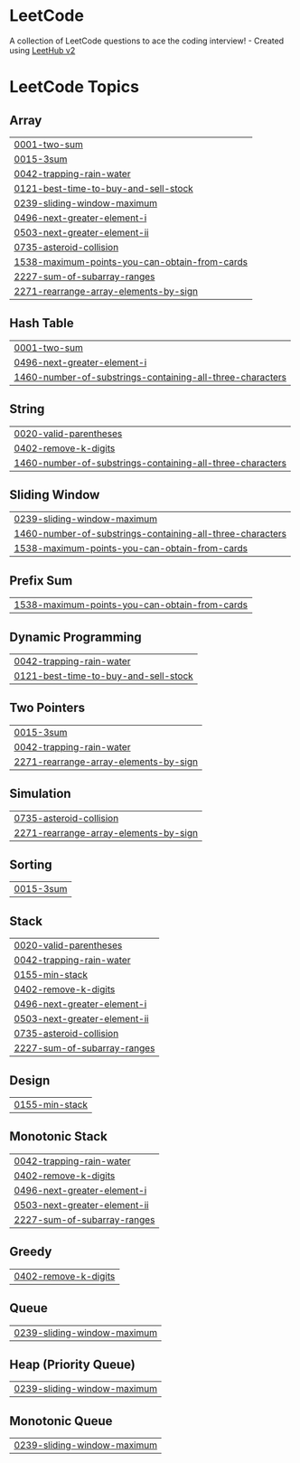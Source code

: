 # LeetCode
A collection of LeetCode questions to ace the coding interview! - Created using [LeetHub v2](https://github.com/arunbhardwaj/LeetHub-2.0)

<!---LeetCode Topics Start-->
# LeetCode Topics
## Array
|  |
| ------- |
| [0001-two-sum](https://github.com/botkumar01/LeetCode/tree/master/0001-two-sum) |
| [0015-3sum](https://github.com/botkumar01/LeetCode/tree/master/0015-3sum) |
| [0042-trapping-rain-water](https://github.com/botkumar01/LeetCode/tree/master/0042-trapping-rain-water) |
| [0121-best-time-to-buy-and-sell-stock](https://github.com/botkumar01/LeetCode/tree/master/0121-best-time-to-buy-and-sell-stock) |
| [0239-sliding-window-maximum](https://github.com/botkumar01/LeetCode/tree/master/0239-sliding-window-maximum) |
| [0496-next-greater-element-i](https://github.com/botkumar01/LeetCode/tree/master/0496-next-greater-element-i) |
| [0503-next-greater-element-ii](https://github.com/botkumar01/LeetCode/tree/master/0503-next-greater-element-ii) |
| [0735-asteroid-collision](https://github.com/botkumar01/LeetCode/tree/master/0735-asteroid-collision) |
| [1538-maximum-points-you-can-obtain-from-cards](https://github.com/botkumar01/LeetCode/tree/master/1538-maximum-points-you-can-obtain-from-cards) |
| [2227-sum-of-subarray-ranges](https://github.com/botkumar01/LeetCode/tree/master/2227-sum-of-subarray-ranges) |
| [2271-rearrange-array-elements-by-sign](https://github.com/botkumar01/LeetCode/tree/master/2271-rearrange-array-elements-by-sign) |
## Hash Table
|  |
| ------- |
| [0001-two-sum](https://github.com/botkumar01/LeetCode/tree/master/0001-two-sum) |
| [0496-next-greater-element-i](https://github.com/botkumar01/LeetCode/tree/master/0496-next-greater-element-i) |
| [1460-number-of-substrings-containing-all-three-characters](https://github.com/botkumar01/LeetCode/tree/master/1460-number-of-substrings-containing-all-three-characters) |
## String
|  |
| ------- |
| [0020-valid-parentheses](https://github.com/botkumar01/LeetCode/tree/master/0020-valid-parentheses) |
| [0402-remove-k-digits](https://github.com/botkumar01/LeetCode/tree/master/0402-remove-k-digits) |
| [1460-number-of-substrings-containing-all-three-characters](https://github.com/botkumar01/LeetCode/tree/master/1460-number-of-substrings-containing-all-three-characters) |
## Sliding Window
|  |
| ------- |
| [0239-sliding-window-maximum](https://github.com/botkumar01/LeetCode/tree/master/0239-sliding-window-maximum) |
| [1460-number-of-substrings-containing-all-three-characters](https://github.com/botkumar01/LeetCode/tree/master/1460-number-of-substrings-containing-all-three-characters) |
| [1538-maximum-points-you-can-obtain-from-cards](https://github.com/botkumar01/LeetCode/tree/master/1538-maximum-points-you-can-obtain-from-cards) |
## Prefix Sum
|  |
| ------- |
| [1538-maximum-points-you-can-obtain-from-cards](https://github.com/botkumar01/LeetCode/tree/master/1538-maximum-points-you-can-obtain-from-cards) |
## Dynamic Programming
|  |
| ------- |
| [0042-trapping-rain-water](https://github.com/botkumar01/LeetCode/tree/master/0042-trapping-rain-water) |
| [0121-best-time-to-buy-and-sell-stock](https://github.com/botkumar01/LeetCode/tree/master/0121-best-time-to-buy-and-sell-stock) |
## Two Pointers
|  |
| ------- |
| [0015-3sum](https://github.com/botkumar01/LeetCode/tree/master/0015-3sum) |
| [0042-trapping-rain-water](https://github.com/botkumar01/LeetCode/tree/master/0042-trapping-rain-water) |
| [2271-rearrange-array-elements-by-sign](https://github.com/botkumar01/LeetCode/tree/master/2271-rearrange-array-elements-by-sign) |
## Simulation
|  |
| ------- |
| [0735-asteroid-collision](https://github.com/botkumar01/LeetCode/tree/master/0735-asteroid-collision) |
| [2271-rearrange-array-elements-by-sign](https://github.com/botkumar01/LeetCode/tree/master/2271-rearrange-array-elements-by-sign) |
## Sorting
|  |
| ------- |
| [0015-3sum](https://github.com/botkumar01/LeetCode/tree/master/0015-3sum) |
## Stack
|  |
| ------- |
| [0020-valid-parentheses](https://github.com/botkumar01/LeetCode/tree/master/0020-valid-parentheses) |
| [0042-trapping-rain-water](https://github.com/botkumar01/LeetCode/tree/master/0042-trapping-rain-water) |
| [0155-min-stack](https://github.com/botkumar01/LeetCode/tree/master/0155-min-stack) |
| [0402-remove-k-digits](https://github.com/botkumar01/LeetCode/tree/master/0402-remove-k-digits) |
| [0496-next-greater-element-i](https://github.com/botkumar01/LeetCode/tree/master/0496-next-greater-element-i) |
| [0503-next-greater-element-ii](https://github.com/botkumar01/LeetCode/tree/master/0503-next-greater-element-ii) |
| [0735-asteroid-collision](https://github.com/botkumar01/LeetCode/tree/master/0735-asteroid-collision) |
| [2227-sum-of-subarray-ranges](https://github.com/botkumar01/LeetCode/tree/master/2227-sum-of-subarray-ranges) |
## Design
|  |
| ------- |
| [0155-min-stack](https://github.com/botkumar01/LeetCode/tree/master/0155-min-stack) |
## Monotonic Stack
|  |
| ------- |
| [0042-trapping-rain-water](https://github.com/botkumar01/LeetCode/tree/master/0042-trapping-rain-water) |
| [0402-remove-k-digits](https://github.com/botkumar01/LeetCode/tree/master/0402-remove-k-digits) |
| [0496-next-greater-element-i](https://github.com/botkumar01/LeetCode/tree/master/0496-next-greater-element-i) |
| [0503-next-greater-element-ii](https://github.com/botkumar01/LeetCode/tree/master/0503-next-greater-element-ii) |
| [2227-sum-of-subarray-ranges](https://github.com/botkumar01/LeetCode/tree/master/2227-sum-of-subarray-ranges) |
## Greedy
|  |
| ------- |
| [0402-remove-k-digits](https://github.com/botkumar01/LeetCode/tree/master/0402-remove-k-digits) |
## Queue
|  |
| ------- |
| [0239-sliding-window-maximum](https://github.com/botkumar01/LeetCode/tree/master/0239-sliding-window-maximum) |
## Heap (Priority Queue)
|  |
| ------- |
| [0239-sliding-window-maximum](https://github.com/botkumar01/LeetCode/tree/master/0239-sliding-window-maximum) |
## Monotonic Queue
|  |
| ------- |
| [0239-sliding-window-maximum](https://github.com/botkumar01/LeetCode/tree/master/0239-sliding-window-maximum) |
<!---LeetCode Topics End-->